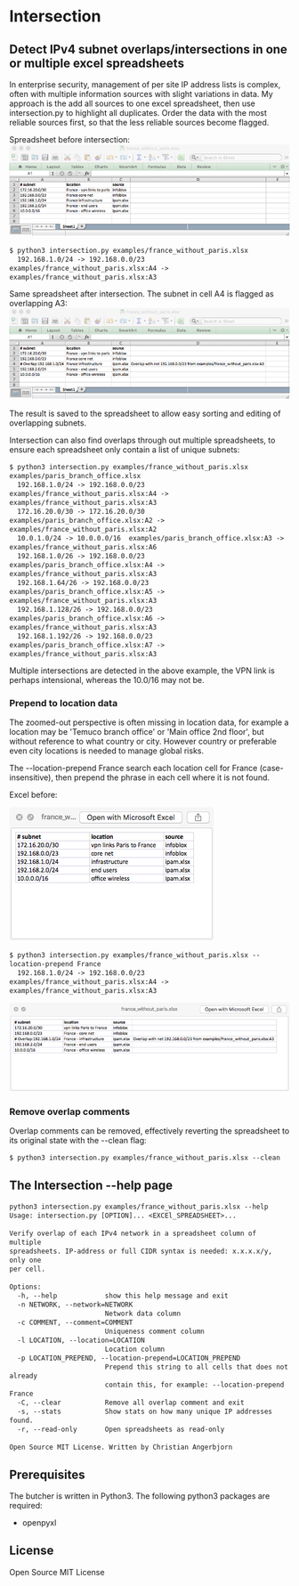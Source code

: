 # Intersection

## Detect IPv4 subnet overlaps/intersections in one or multiple excel spreadsheets

In enterprise security, management of per site IP address lists is complex, often with multiple information sources with slight variations in data. My approach is the add all sources to one excel spreadsheet, then use intersection.py to highlight all duplicates. Order the data with the most reliable sources first, so that the less reliable sources become flagged. 

Spreadsheet before intersection: 
![image of france_without_paris.xlsx before intersection](/examples/france_without_paris.png) 
```
$ python3 intersection.py examples/france_without_paris.xlsx 
  192.168.1.0/24 -> 192.168.0.0/23  examples/france_without_paris.xlsx:A4 -> examples/france_without_paris.xlsx:A3
```

Same spreadsheet after intersection. The subnet in cell A4 is flagged as overlapping A3:
![image of france_without_paris.xlsx after intersection](/examples/france_without_paris_intersected.png) 

The result is saved to the spreadsheet to allow easy sorting and editing of overlapping subnets. 

Intersection can also find overlaps through out multiple spreadsheets, to ensure each spreadsheet only contain a list of unique subnets:
```
$ python3 intersection.py examples/france_without_paris.xlsx examples/paris_branch_office.xlsx 
  192.168.1.0/24 -> 192.168.0.0/23  examples/france_without_paris.xlsx:A4 -> examples/france_without_paris.xlsx:A3
  172.16.20.0/30 -> 172.16.20.0/30  examples/paris_branch_office.xlsx:A2 -> examples/france_without_paris.xlsx:A2
  10.0.1.0/24 -> 10.0.0.0/16  examples/paris_branch_office.xlsx:A3 -> examples/france_without_paris.xlsx:A6
  192.168.1.0/26 -> 192.168.0.0/23  examples/paris_branch_office.xlsx:A4 -> examples/france_without_paris.xlsx:A3
  192.168.1.64/26 -> 192.168.0.0/23  examples/paris_branch_office.xlsx:A5 -> examples/france_without_paris.xlsx:A3
  192.168.1.128/26 -> 192.168.0.0/23  examples/paris_branch_office.xlsx:A6 -> examples/france_without_paris.xlsx:A3
  192.168.1.192/26 -> 192.168.0.0/23  examples/paris_branch_office.xlsx:A7 -> examples/france_without_paris.xlsx:A3
```
Multiple intersections are detected in the above example, the VPN link is perhaps intensional, whereas the 10.0/16 may not be.

### Prepend to location data
The zoomed-out perspective is often missing in location data, for example a location may be 'Temuco branch office' or 'Main office 2nd floor', but without reference to what country or city. 
However country or preferable even city locations is needed to manage global risks.

The --location-prepend France search each location cell for France (case-insensitive), then prepend the phrase in each cell where it is not found.

Excel before:

![image of france_without_paris before intersection and location fix](/examples/france_without_paris_location.png) 

```
$ python3 intersection.py examples/france_without_paris.xlsx --location-prepend France 
  192.168.1.0/24 -> 192.168.0.0/23  examples/france_without_paris.xlsx:A4 -> examples/france_without_paris.xlsx:A3
```

![image of france_without_paris after intersection and location fix](/examples/france_without_paris_location_fixed.png) 

### Remove overlap comments

Overlap comments can be removed, effectively reverting the spreadsheet to its original state with the --clean flag:

```
$ python3 intersection.py examples/france_without_paris.xlsx --clean
```

## The Intersection --help page
```
python3 intersection.py examples/france_without_paris.xlsx --help
Usage: intersection.py [OPTION]... <EXCEl_SPREADSHEET>...

Verify overlap of each IPv4 network in a spreadsheet column of multiple
spreadsheets. IP-address or full CIDR syntax is needed: x.x.x.x/y, only one
per cell.

Options:
  -h, --help            show this help message and exit
  -n NETWORK, --network=NETWORK
                        Network data column
  -c COMMENT, --comment=COMMENT
                        Uniqueness comment column
  -l LOCATION, --location=LOCATION
                        Location column
  -p LOCATION_PREPEND, --location-prepend=LOCATION_PREPEND
                        Prepend this string to all cells that does not already
                        contain this, for example: --location-prepend France
  -C, --clear           Remove all overlap comment and exit
  -s, --stats           Show stats on how many unique IP addresses found.
  -r, --read-only       Open spreadsheets as read-only

Open Source MIT License. Written by Christian Angerbjorn
```

## Prerequisites

The butcher is written in Python3. The following python3 packages are required:
- openpyxl

## License
Open Source MIT License

